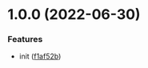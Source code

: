 # 1.0.0 (2022-06-30)


### Features

* init ([f1af52b](https://github.com/oneverse-zone/utils/commit/f1af52bc806675fcc89dca92a59a759f08d6d256))
